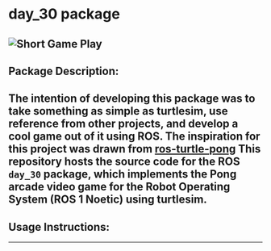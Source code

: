 # day_30 package
![Short Game Play](https://github.com/JatinVira/100-Days-of-Ros/blob/main/image/turtlesim_pong.gif)
-----------------------  

## Package Description:    
The intention of developing this package was to take something as simple as turtlesim, use reference from other projects, and develop a cool game out of it using ROS.
The inspiration for this project was drawn from [ros-turtle-pong](https://fjp.at/ros/turtle-pong/)
This repository hosts the source code for the ROS `day_30` package, which implements the Pong arcade video game for the Robot Operating System (ROS 1 Noetic) using turtlesim.
-------------------------  

## Usage Instructions:

--------------------------